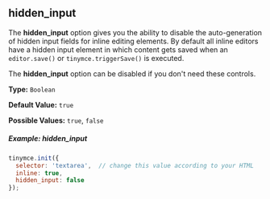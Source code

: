 ## hidden_input

The **hidden_input** option gives you the ability to disable the auto-generation of hidden input fields for inline editing elements. By default all inline editors have a hidden input element in which content gets saved when an `editor.save()` or `tinymce.triggerSave()` is executed.

The **hidden_input** option can be disabled if you don't need these controls.

**Type:** `Boolean`

**Default Value:** `true`

**Possible Values:** `true`, `false`

##### Example: hidden_input

```js
tinymce.init({
  selector: 'textarea',  // change this value according to your HTML
  inline: true,
  hidden_input: false
});
```
